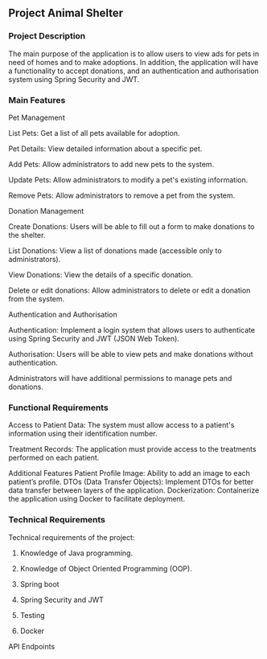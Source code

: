 ## Project Animal Shelter

### Project Description
The main purpose of the application is to allow users to view ads for pets in need of homes and to make adoptions. In addition, the application will have a functionality to accept donations, and an authentication and authorisation system using Spring Security and JWT.

### Main Features
Pet Management

List Pets: Get a list of all pets available for adoption.

Pet Details: View detailed information about a specific pet.

Add Pets: Allow administrators to add new pets to the system.

Update Pets: Allow administrators to modify a pet's existing information.

Remove Pets: Allow administrators to remove a pet from the system.

Donation Management

Create Donations: Users will be able to fill out a form to make donations to the shelter.

List Donations: View a list of donations made (accessible only to administrators).

View Donations: View the details of a specific donation.

Delete or edit donations: Allow administrators to delete or edit a donation from the system.

Authentication and Authorisation

Authentication:
Implement a login system that allows users to authenticate using Spring Security and JWT (JSON Web Token).

Authorisation:
Users will be able to view pets and make donations without authentication.

Administrators will have additional permissions to manage pets and donations.

### Functional Requirements
Access to Patient Data: The system must allow access to a patient's information using their identification number.

Treatment Records: The application must provide access to the treatments performed on each patient.

Additional Features
Patient Profile Image: Ability to add an image to each patient’s profile.
DTOs (Data Transfer Objects): Implement DTOs for better data transfer between layers of the application.
Dockerization: Containerize the application using Docker to facilitate deployment.

### Technical Requirements
Technical requirements of the project:

1. Knowledge of Java programming.

2. Knowledge of Object Oriented Programming (OOP).

3. Spring boot

4. Spring Security and JWT

5. Testing

6. Docker

API Endpoints

